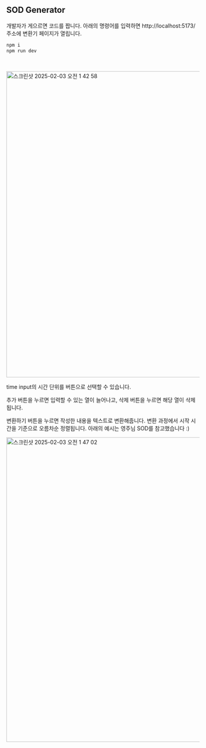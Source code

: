 ## SOD Generator 

개발자가 게으르면 코드를 짭니다. 아래의 명령어를 입력하면 http://localhost:5173/ 주소에 변환기 페이지가 열립니다.

```bash
npm i
npm run dev
```

&nbsp;

<img width="797" alt="스크린샷 2025-02-03 오전 1 42 58" src="https://github.com/user-attachments/assets/d4ab1a5c-5cd0-4549-8094-d82f6aef55d0" />

time input의 시간 단위를 버튼으로 선택할 수 있습니다.

추가 버튼을 누르면 입력할 수 있는 열이 늘어나고, 삭제 버튼을 누르면 해당 열이 삭제됩니다.

변환하기 버튼을 누르면 작성한 내용을 텍스트로 변환해줍니다. 변환 과정에서 시작 시간을 기준으로 오름차순 정렬됩니다. 아래의 예시는 영주님 SOD를 참고했습니다 :)

<img width="793" alt="스크린샷 2025-02-03 오전 1 47 02" src="https://github.com/user-attachments/assets/dcbfcb89-d8e6-4012-af15-d4586d460460" />
